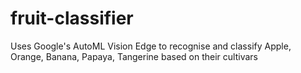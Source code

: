 # fruit-classifier
Uses Google's AutoML Vision Edge to recognise and classify Apple, Orange, Banana, Papaya, Tangerine based on their cultivars
